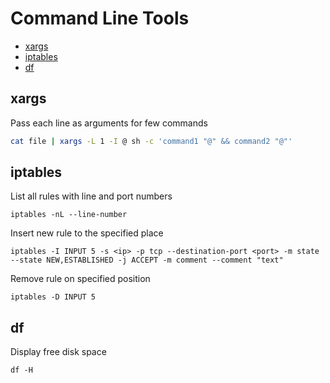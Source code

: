 # Command Line Tools

- [xargs](#xargs)
- [iptables](#iptables)
- [df](#df)


## xargs

Pass each line as arguments for few commands
```sh
cat file | xargs -L 1 -I @ sh -c 'command1 "@" && command2 "@"'
```

## iptables

List all rules with line and port numbers
```
iptables -nL --line-number
```

Insert new rule to the specified place
```
iptables -I INPUT 5 -s <ip> -p tcp --destination-port <port> -m state --state NEW,ESTABLISHED -j ACCEPT -m comment --comment "text"
```

Remove rule on specified position
```
iptables -D INPUT 5
```

## df
Display free disk space
```
df -H
```
